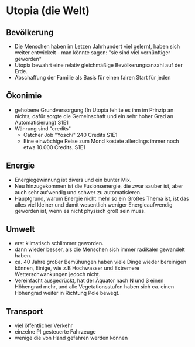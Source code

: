 # Utopia (die Welt)



## Bevölkerung

- Die Menschen haben im Letzen Jahrhundert viel gelernt, haben sich weiter entwickelt - man könnte sagen: "sie sind viel vernünftiger geworden"
- Utopia bewahrt eine relativ gleichmäßige Bevölkerungsanzahl auf der Erde.
- Abschaffung der Familie als Basis für einen fairen Start für jeden



## Ökonimie

-  gehobene Grundversorgung (In Utopia fehlte es ihm im Prinzip an nichts, dafür sorgte die Gemeinschaft und ein sehr hoher Grad an Automatisierung) S1E1
- Währung sind "credits" 
    - Catcher Job "Yoschi" 240 Credits S1E1
    - Eine einwöchige Reise zum Mond kostete allerdings immer noch etwa 10.000 Credits. S1E1



## Energie

- Energiegewinnung ist divers und ein bunter Mix.
- Neu hinzugekommen ist die Fusionsenergie, die zwar sauber ist, aber auch sehr aufwendig und schwer zu automatisieren.
- Hauptgrund, warum Energie nicht mehr so ein Großes Thema ist, ist das alles viel kleiner und damit wesentlich weniger Energieaufwendig geworden ist, wenn es nicht physisch groß sein muss.



## Umwelt

- erst klimatisch schlimmer geworden.
- dann wieder besser, als die Menschen sich immer radikaler gewandelt haben.
- ca. 40 Jahre großer Bemühungen haben viele Dinge wieder bereinigen können, Einige, wie z.B Hochwasser und Extremere Wetterschwankungen jedoch nicht.
- Vereinfacht ausgedrückt, hat der Äquator nach N und S einen Höhengrad mehr, und alle Vegetationsstufen haben sich ca. einen Höhengrad weiter in Richtung Pole bewegt.



## Transport

- viel öffentlicher Verkehr
- einzelne PI gesteuerte Fahrzeuge
- wenige die von Hand gefahren werden können





